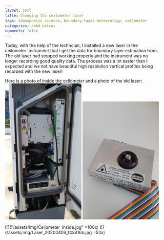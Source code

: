 ```yaml
---
layout: post
title: Changing the ceilometer laser
tags: atmospheric science, boundary-layer meteorology, ceilometer
categories: /phd_extras
comments: false
---
```


Today, with the help of the techncian, I installed a new laser in the ceilometer instrument that I get the data for boundary layer estimation from. The old laser had stopped working properly and the instrument was no longer recording good quality data. The process was a lot easier than I expected and we not have beautiful high resolution vertical profiles being recorded with the new laser!

Here is a photo of inside the ceilometer and a photo of the old laser:
<img src="/assets/img/Ceilometer_inside.jpg" alt="Profile" class="center" width="250"> 
<img src="/assets/img/Laser_20200406_143416b.jpg" alt="Profile" class="center" width="250"> 

![]("/assets/img/Ceilometer_inside.jpg" =100x)
![](/assets/img/Laser_20200406_143416b.jpg =50x)

